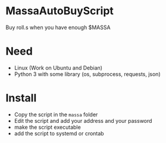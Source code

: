 # MassaAutoBuyScript
Buy roll.s when you have enough $MASSA

# Need
- Linux (Work on Ubuntu and Debian)
- Python 3 with some library (os, subprocess, requests, json)

# Install
- Copy the script in the `massa` folder
- Edit the script and add your address and your password
- make the script executable
- add the script to systemd or crontab
